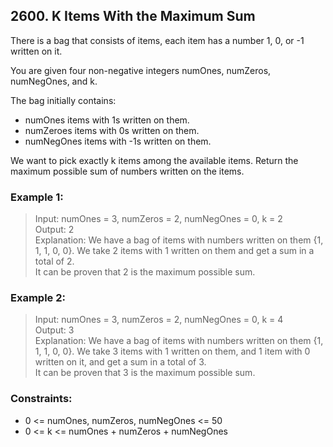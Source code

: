 ## 2600. K Items With the Maximum Sum

There is a bag that consists of items, each item has a number 1, 0, or -1 written on it.

You are given four non-negative integers numOnes, numZeros, numNegOnes, and k.

The bag initially contains:

- numOnes items with 1s written on them.
- numZeroes items with 0s written on them.
- numNegOnes items with -1s written on them.

We want to pick exactly k items among the available items. Return the maximum possible sum of numbers written on the items.

### Example 1:

> Input: numOnes = 3, numZeros = 2, numNegOnes = 0, k = 2<br/>
> Output: 2<br/>
> Explanation: We have a bag of items with numbers written on them {1, 1, 1, 0, 0}. We take 2 items with 1 written on them and get a sum in a total of 2.<br/>
> It can be proven that 2 is the maximum possible sum.

### Example 2:

> Input: numOnes = 3, numZeros = 2, numNegOnes = 0, k = 4<br/>
> Output: 3<br/>
> Explanation: We have a bag of items with numbers written on them {1, 1, 1, 0, 0}. We take 3 items with 1 written on them, and 1 item with 0 written on it, and get a sum in a total of 3.<br/>
> It can be proven that 3 is the maximum possible sum.
 
### Constraints:

- 0 <= numOnes, numZeros, numNegOnes <= 50
- 0 <= k <= numOnes + numZeros + numNegOnes